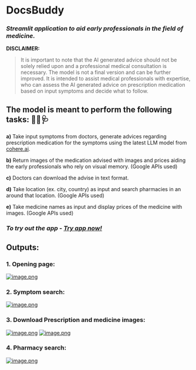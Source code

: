 # DocsBuddy
### *Streamlit application to aid early professionals in the field of medicine.*

**DISCLAIMER:**
> It is important to note that the AI generated advice should not be solely relied upon and a professional medical consultation is necessary.
The model is not a final version and can be further improved. It is intended to assist medical professionals with expertise, who can assess the AI generated advice on prescription medication based on input symptoms and decide what to follow.
## The model is meant to perform the following tasks: 👨‍⚕️🩺

**a)** Take input symptoms from doctors, generate advices regarding prescription medication for the symptoms using the latest LLM model from [cohere.ai](https://cohere.ai/). 

**b)** Return images of the medication advised with images and prices aiding the early professionals who rely on visual memory. (Google APIs used)

**c)** Doctors can download the advise in text format.

**d)** Take location (ex. city, country) as input and search pharmacies in an around that location. (Google APIs used)

**e)** Take medicine names as input and display prices of the medicine with images.  (Google APIs used)

### *To try out the app* - [*Try app now!*](https://huggingface.co/spaces/CobaltZvc/Docs_Buddy)


## Outputs:
### 1. Opening page:
[![image.png](https://i.postimg.cc/j2mytgq5/image.png)](https://postimg.cc/vx74vvVF)

### 2. Symptom search:
[![image.png](https://i.postimg.cc/kGKxsrdm/image.png)](https://postimg.cc/ct1g1bH9)

### 3. Download Prescription and medicine images:
[![image.png](https://i.postimg.cc/cCkrfXvS/image.png)](https://postimg.cc/64RWXVVj)
[![image.png](https://i.postimg.cc/SxqwWkpm/image.png)](https://postimg.cc/cr99WqHz)

### 4. Pharmacy search:
[![image.png](https://i.postimg.cc/5jcMcCGz/image.png)](https://postimg.cc/sGJL7v3f)
